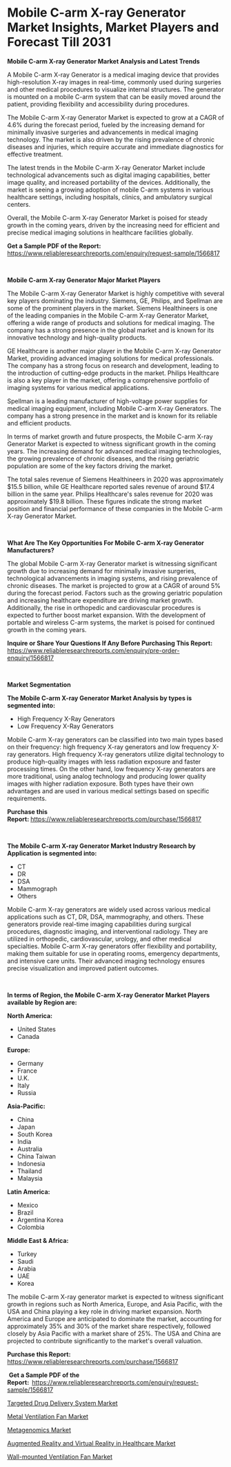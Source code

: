 <p><h1>Mobile C-arm X-ray Generator Market Insights, Market Players and Forecast Till 2031</h1></p><p><strong>Mobile C-arm X-ray Generator Market Analysis and Latest Trends</strong></p>
<p><p>A Mobile C-arm X-ray Generator is a medical imaging device that provides high-resolution X-ray images in real-time, commonly used during surgeries and other medical procedures to visualize internal structures. The generator is mounted on a mobile C-arm system that can be easily moved around the patient, providing flexibility and accessibility during procedures.</p><p>The Mobile C-arm X-ray Generator Market is expected to grow at a CAGR of 4.6% during the forecast period, fueled by the increasing demand for minimally invasive surgeries and advancements in medical imaging technology. The market is also driven by the rising prevalence of chronic diseases and injuries, which require accurate and immediate diagnostics for effective treatment.</p><p>The latest trends in the Mobile C-arm X-ray Generator Market include technological advancements such as digital imaging capabilities, better image quality, and increased portability of the devices. Additionally, the market is seeing a growing adoption of mobile C-arm systems in various healthcare settings, including hospitals, clinics, and ambulatory surgical centers.</p><p>Overall, the Mobile C-arm X-ray Generator Market is poised for steady growth in the coming years, driven by the increasing need for efficient and precise medical imaging solutions in healthcare facilities globally.</p></p>
<p><strong>Get a Sample PDF of the Report:&nbsp;</strong> <a href="https://www.reliableresearchreports.com/enquiry/request-sample/1566817">https://www.reliableresearchreports.com/enquiry/request-sample/1566817</a></p>
<p>&nbsp;</p>
<p><strong>Mobile C-arm X-ray Generator Major Market Players</strong></p>
<p><p>The Mobile C-arm X-ray Generator Market is highly competitive with several key players dominating the industry. Siemens, GE, Philips, and Spellman are some of the prominent players in the market. Siemens Healthineers is one of the leading companies in the Mobile C-arm X-ray Generator Market, offering a wide range of products and solutions for medical imaging. The company has a strong presence in the global market and is known for its innovative technology and high-quality products.</p><p>GE Healthcare is another major player in the Mobile C-arm X-ray Generator Market, providing advanced imaging solutions for medical professionals. The company has a strong focus on research and development, leading to the introduction of cutting-edge products in the market. Philips Healthcare is also a key player in the market, offering a comprehensive portfolio of imaging systems for various medical applications.</p><p>Spellman is a leading manufacturer of high-voltage power supplies for medical imaging equipment, including Mobile C-arm X-ray Generators. The company has a strong presence in the market and is known for its reliable and efficient products.</p><p>In terms of market growth and future prospects, the Mobile C-arm X-ray Generator Market is expected to witness significant growth in the coming years. The increasing demand for advanced medical imaging technologies, the growing prevalence of chronic diseases, and the rising geriatric population are some of the key factors driving the market.</p><p>The total sales revenue of Siemens Healthineers in 2020 was approximately $15.5 billion, while GE Healthcare reported sales revenue of around $17.4 billion in the same year. Philips Healthcare's sales revenue for 2020 was approximately $19.8 billion. These figures indicate the strong market position and financial performance of these companies in the Mobile C-arm X-ray Generator Market.</p></p>
<p>&nbsp;</p>
<p><strong>What Are The Key Opportunities For Mobile C-arm X-ray Generator Manufacturers?</strong></p>
<p><p>The global Mobile C-arm X-ray Generator market is witnessing significant growth due to increasing demand for minimally invasive surgeries, technological advancements in imaging systems, and rising prevalence of chronic diseases. The market is projected to grow at a CAGR of around 5% during the forecast period. Factors such as the growing geriatric population and increasing healthcare expenditure are driving market growth. Additionally, the rise in orthopedic and cardiovascular procedures is expected to further boost market expansion. With the development of portable and wireless C-arm systems, the market is poised for continued growth in the coming years.</p></p>
<p><strong>Inquire or Share Your Questions If Any Before Purchasing This Report:</strong> <a href="https://www.reliableresearchreports.com/enquiry/pre-order-enquiry/1566817">https://www.reliableresearchreports.com/enquiry/pre-order-enquiry/1566817</a></p>
<p>&nbsp;</p>
<p><strong>Market Segmentation</strong></p>
<p><strong>The Mobile C-arm X-ray Generator Market Analysis by types is segmented into:</strong></p>
<p><ul><li>High Frequency X-Ray Generators</li><li>Low Frequency X-Ray Generators</li></ul></p>
<p><p>Mobile C-arm X-ray generators can be classified into two main types based on their frequency: high frequency X-ray generators and low frequency X-ray generators. High frequency X-ray generators utilize digital technology to produce high-quality images with less radiation exposure and faster processing times. On the other hand, low frequency X-ray generators are more traditional, using analog technology and producing lower quality images with higher radiation exposure. Both types have their own advantages and are used in various medical settings based on specific requirements.</p></p>
<p><strong>Purchase this Report:&nbsp;</strong><a href="https://www.reliableresearchreports.com/purchase/1566817">https://www.reliableresearchreports.com/purchase/1566817</a></p>
<p>&nbsp;</p>
<p><strong>The Mobile C-arm X-ray Generator Market Industry Research by Application is segmented into:</strong></p>
<p><ul><li>CT</li><li>DR</li><li>DSA</li><li>Mammograph</li><li>Others</li></ul></p>
<p><p>Mobile C-arm X-ray generators are widely used across various medical applications such as CT, DR, DSA, mammography, and others. These generators provide real-time imaging capabilities during surgical procedures, diagnostic imaging, and interventional radiology. They are utilized in orthopedic, cardiovascular, urology, and other medical specialties. Mobile C-arm X-ray generators offer flexibility and portability, making them suitable for use in operating rooms, emergency departments, and intensive care units. Their advanced imaging technology ensures precise visualization and improved patient outcomes.</p></p>
<p>&nbsp;</p>
<p><strong>In terms of Region, the Mobile C-arm X-ray Generator Market Players available by Region are:</strong></p>
<p>
    <p> <strong> North America: </strong>
        <ul>
            <li>United States</li>
            <li>Canada</li>
        </ul>
        </p> 
    <p> <strong> Europe: </strong>
        <ul>
            <li>Germany</li>
            <li>France</li>
            <li>U.K.</li>
            <li>Italy</li>
            <li>Russia</li>
        </ul>
        </p> 
    <p> <strong> Asia-Pacific: </strong>
        <ul>
            <li>China</li>
            <li>Japan</li>
            <li>South Korea</li>
            <li>India</li>
            <li>Australia</li>
            <li>China Taiwan</li>
            <li>Indonesia</li>
            <li>Thailand</li>
            <li>Malaysia</li>
        </ul>
        </p> 
    <p> <strong> Latin America: </strong>
        <ul>
            <li>Mexico</li>
            <li>Brazil</li>
            <li>Argentina Korea</li>
            <li>Colombia</li>
        </ul>
        </p> 
    <p> <strong> Middle East & Africa: </strong>
        <ul>
            <li>Turkey</li>
            <li>Saudi</li>
            <li>Arabia</li>
            <li>UAE</li>
            <li>Korea</li>
        </ul>
    </p>
    </p>
<p><p>The mobile C-arm X-ray generator market is expected to witness significant growth in regions such as North America, Europe, and Asia Pacific, with the USA and China playing a key role in driving market expansion. North America and Europe are anticipated to dominate the market, accounting for approximately 35% and 30% of the market share respectively, followed closely by Asia Pacific with a market share of 25%. The USA and China are projected to contribute significantly to the market's overall valuation.</p></p>
<p><strong>Purchase this Report: </strong><a href="https://www.reliableresearchreports.com/purchase/1566817">https://www.reliableresearchreports.com/purchase/1566817</a></p>
<p>&nbsp;<strong>Get a Sample PDF of the Report:&nbsp;&nbsp;</strong><a href="https://www.reliableresearchreports.com/enquiry/request-sample/1566817">https://www.reliableresearchreports.com/enquiry/request-sample/1566817</a></p>
<p><strong></strong></p>
<p><p><a href="https://medium.com/@karleeprice2004/targeted-drug-delivery-system-market-analysis-and-sze-forecasted-for-period-from-2024-to-2031-caa952c039d8">Targeted Drug Delivery System Market</a></p><p><a href="https://github.com/pgtimber/Market-Research-Report-List-1/blob/main/metal-ventilation-fan-market.md">Metal Ventilation Fan Market</a></p><p><a href="https://medium.com/@evertkohler82/metagenomics-market-furnishes-information-on-market-share-market-trends-and-market-growth-7c0e982ce10a">Metagenomics Market</a></p><p><a href="https://medium.com/@karleeprice2004/augmented-reality-and-virtual-reality-in-healthcare-market-trends-and-market-analysis-forecasted-97ad1f988e18">Augmented Reality and Virtual Reality in Healthcare Market</a></p><p><a href="https://github.com/lataunyatinikmelvin59ilbd0dv/Market-Research-Report-List-1/blob/main/wall-mounted-ventilation-fan-market.md">Wall-mounted Ventilation Fan Market</a></p></p>
